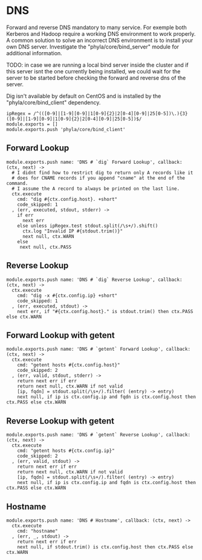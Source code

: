 

# DNS

Forward and reverse DNS mandatory to many service. For exemple both Kerberos 
and Hadoop require a working DNS environment to work properly. A common 
solution to solve an incorrect DNS environment is to install your own DNS 
server. Investigate the "phyla/core/bind_server" module for additional 
information.

TODO: in case we are running a local bind server inside the cluster and if this 
server isnt the one currently being installed, we could wait for the server to 
be started before checking the forward and reverse dns of the server.

Dig isn't available by default on CentOS and is installed by the 
"phyla/core/bind_client" dependency.

    ipRegex = /^(([0-9]|[1-9][0-9]|1[0-9]{2}|2[0-4][0-9]|25[0-5])\.){3}([0-9]|[1-9][0-9]|1[0-9]{2}|2[0-4][0-9]|25[0-5])$/
    module.exports = []
    module.exports.push 'phyla/core/bind_client'

## Forward Lookup

    module.exports.push name: 'DNS # `dig` Forward Lookup', callback: (ctx, next) ->
      # I didnt find how to restrict dig to return only A records like it
      # does for CNAME records if you append "cname" at the end of the command.
      # I assume the A record to always be printed on the last line.
      ctx.execute
        cmd: "dig #{ctx.config.host}. +short"
        code_skipped: 1
      , (err, executed, stdout, stderr) ->
        if err
          next err
        else unless ipRegex.test stdout.split(/\s+/).shift()
          ctx.log "Invalid IP #{stdout.trim()}"
          next null, ctx.WARN
        else
         next null, ctx.PASS

## Reverse Lookup

    module.exports.push name: 'DNS # `dig` Reverse Lookup', callback: (ctx, next) ->
      ctx.execute
        cmd: "dig -x #{ctx.config.ip} +short"
        code_skipped: 1
      , (err, executed, stdout) ->
        next err, if "#{ctx.config.host}." is stdout.trim() then ctx.PASS else ctx.WARN

## Forward Lookup with getent

    module.exports.push name: 'DNS # `getent` Forward Lookup', callback: (ctx, next) ->
      ctx.execute
        cmd: "getent hosts #{ctx.config.host}"
        code_skipped: 2
      , (err, valid, stdout, stderr) ->
        return next err if err
        return next null, ctx.WARN if not valid
        [ip, fqdn] = stdout.split(/\s+/).filter( (entry) -> entry)
        next null, if ip is ctx.config.ip and fqdn is ctx.config.host then ctx.PASS else ctx.WARN

## Reverse Lookup with getent

    module.exports.push name: 'DNS # `getent` Reverse Lookup', callback: (ctx, next) ->
      ctx.execute
        cmd: "getent hosts #{ctx.config.ip}"
        code_skipped: 2
      , (err, valid, stdout) ->
        return next err if err
        return next null, ctx.WARN if not valid
        [ip, fqdn] = stdout.split(/\s+/).filter( (entry) -> entry)
        next null, if ip is ctx.config.ip and fqdn is ctx.config.host then ctx.PASS else ctx.WARN

## Hostname

    module.exports.push name: 'DNS # Hostname', callback: (ctx, next) ->
      ctx.execute
        cmd: "hostname"
      , (err, _, stdout) ->
        return next err if err
        next null, if stdout.trim() is ctx.config.host then ctx.PASS else ctx.WARN



